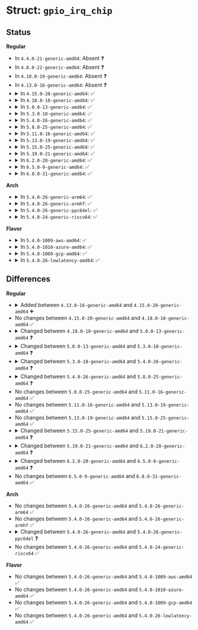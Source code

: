 # Struct: <code>gpio_irq_chip</code>

## Status
<b>Regular</b>
<ul>
<li>
In <code>4.4.0-21-generic-amd64</code>: Absent ❓
</li>
<li>
In <code>4.8.0-22-generic-amd64</code>: Absent ❓
</li>
<li>
In <code>4.10.0-19-generic-amd64</code>: Absent ❓
</li>
<li>
In <code>4.13.0-16-generic-amd64</code>: Absent ❓
</li>
<li>
<details>
<summary>In <code>4.15.0-20-generic-amd64</code>: ✅</summary>

```c
struct gpio_irq_chip {
    struct irq_chip * chip;
    struct irq_domain * domain;
    const struct irq_domain_ops * domain_ops;
    irq_flow_handler_t handler;
    unsigned int default_type;
    struct lock_class_key * lock_key;
    struct lock_class_key * request_key;
    irq_flow_handler_t parent_handler;
    void * parent_handler_data;
    unsigned int num_parents;
    unsigned int * parents;
    unsigned int * map;
    bool threaded;
    bool need_valid_mask;
    long unsigned int * valid_mask;
    unsigned int first;
}
```
</details>
</li>
<li>
<details>
<summary>In <code>4.18.0-10-generic-amd64</code>: ✅</summary>

```c
struct gpio_irq_chip {
    struct irq_chip * chip;
    struct irq_domain * domain;
    const struct irq_domain_ops * domain_ops;
    irq_flow_handler_t handler;
    unsigned int default_type;
    struct lock_class_key * lock_key;
    struct lock_class_key * request_key;
    irq_flow_handler_t parent_handler;
    void * parent_handler_data;
    unsigned int num_parents;
    unsigned int * parents;
    unsigned int * map;
    bool threaded;
    bool need_valid_mask;
    long unsigned int * valid_mask;
    unsigned int first;
}
```
</details>
</li>
<li>
<details>
<summary>In <code>5.0.0-13-generic-amd64</code>: ✅</summary>

```c
struct gpio_irq_chip {
    struct irq_chip * chip;
    struct irq_domain * domain;
    const struct irq_domain_ops * domain_ops;
    irq_flow_handler_t handler;
    unsigned int default_type;
    struct lock_class_key * lock_key;
    struct lock_class_key * request_key;
    irq_flow_handler_t parent_handler;
    void * parent_handler_data;
    unsigned int num_parents;
    unsigned int parent_irq;
    unsigned int * parents;
    unsigned int * map;
    bool threaded;
    bool need_valid_mask;
    long unsigned int * valid_mask;
    unsigned int first;
    void (*)(struct irq_data *) irq_enable;
    void (*)(struct irq_data *) irq_disable;
}
```
</details>
</li>
<li>
<details>
<summary>In <code>5.3.0-18-generic-amd64</code>: ✅</summary>

```c
struct gpio_irq_chip {
    struct irq_chip * chip;
    struct irq_domain * domain;
    const struct irq_domain_ops * domain_ops;
    irq_flow_handler_t handler;
    unsigned int default_type;
    struct lock_class_key * lock_key;
    struct lock_class_key * request_key;
    irq_flow_handler_t parent_handler;
    void * parent_handler_data;
    unsigned int num_parents;
    unsigned int * parents;
    unsigned int * map;
    bool threaded;
    bool need_valid_mask;
    long unsigned int * valid_mask;
    unsigned int first;
    void (*)(struct irq_data *) irq_enable;
    void (*)(struct irq_data *) irq_disable;
}
```
</details>
</li>
<li>
<details>
<summary>In <code>5.4.0-26-generic-amd64</code>: ✅</summary>

```c
struct gpio_irq_chip {
    struct irq_chip * chip;
    struct irq_domain * domain;
    const struct irq_domain_ops * domain_ops;
    struct fwnode_handle * fwnode;
    struct irq_domain * parent_domain;
    int (*)(struct gpio_chip *, unsigned int, unsigned int, unsigned int *, unsigned int *) child_to_parent_hwirq;
    void (*)(struct gpio_chip *, struct irq_fwspec *, unsigned int, unsigned int) populate_parent_fwspec;
    unsigned int (*)(struct gpio_chip *, unsigned int) child_offset_to_irq;
    struct irq_domain_ops child_irq_domain_ops;
    irq_flow_handler_t handler;
    unsigned int default_type;
    struct lock_class_key * lock_key;
    struct lock_class_key * request_key;
    irq_flow_handler_t parent_handler;
    void * parent_handler_data;
    unsigned int num_parents;
    unsigned int * parents;
    unsigned int * map;
    bool threaded;
    int (*)(struct gpio_chip *) init_hw;
    void (*)(struct gpio_chip *, long unsigned int *, unsigned int) init_valid_mask;
    long unsigned int * valid_mask;
    unsigned int first;
    void (*)(struct irq_data *) irq_enable;
    void (*)(struct irq_data *) irq_disable;
}
```
</details>
</li>
<li>
<details>
<summary>In <code>5.8.0-25-generic-amd64</code>: ✅</summary>

```c
struct gpio_irq_chip {
    struct irq_chip * chip;
    struct irq_domain * domain;
    const struct irq_domain_ops * domain_ops;
    struct fwnode_handle * fwnode;
    struct irq_domain * parent_domain;
    int (*)(struct gpio_chip *, unsigned int, unsigned int, unsigned int *, unsigned int *) child_to_parent_hwirq;
    void * (*)(struct gpio_chip *, unsigned int, unsigned int) populate_parent_alloc_arg;
    unsigned int (*)(struct gpio_chip *, unsigned int) child_offset_to_irq;
    struct irq_domain_ops child_irq_domain_ops;
    irq_flow_handler_t handler;
    unsigned int default_type;
    struct lock_class_key * lock_key;
    struct lock_class_key * request_key;
    irq_flow_handler_t parent_handler;
    void * parent_handler_data;
    unsigned int num_parents;
    unsigned int * parents;
    unsigned int * map;
    bool threaded;
    int (*)(struct gpio_chip *) init_hw;
    void (*)(struct gpio_chip *, long unsigned int *, unsigned int) init_valid_mask;
    long unsigned int * valid_mask;
    unsigned int first;
    void (*)(struct irq_data *) irq_enable;
    void (*)(struct irq_data *) irq_disable;
    void (*)(struct irq_data *) irq_unmask;
    void (*)(struct irq_data *) irq_mask;
}
```
</details>
</li>
<li>
<details>
<summary>In <code>5.11.0-16-generic-amd64</code>: ✅</summary>

```c
struct gpio_irq_chip {
    struct irq_chip * chip;
    struct irq_domain * domain;
    const struct irq_domain_ops * domain_ops;
    struct fwnode_handle * fwnode;
    struct irq_domain * parent_domain;
    int (*)(struct gpio_chip *, unsigned int, unsigned int, unsigned int *, unsigned int *) child_to_parent_hwirq;
    void * (*)(struct gpio_chip *, unsigned int, unsigned int) populate_parent_alloc_arg;
    unsigned int (*)(struct gpio_chip *, unsigned int) child_offset_to_irq;
    struct irq_domain_ops child_irq_domain_ops;
    irq_flow_handler_t handler;
    unsigned int default_type;
    struct lock_class_key * lock_key;
    struct lock_class_key * request_key;
    irq_flow_handler_t parent_handler;
    void * parent_handler_data;
    unsigned int num_parents;
    unsigned int * parents;
    unsigned int * map;
    bool threaded;
    int (*)(struct gpio_chip *) init_hw;
    void (*)(struct gpio_chip *, long unsigned int *, unsigned int) init_valid_mask;
    long unsigned int * valid_mask;
    unsigned int first;
    void (*)(struct irq_data *) irq_enable;
    void (*)(struct irq_data *) irq_disable;
    void (*)(struct irq_data *) irq_unmask;
    void (*)(struct irq_data *) irq_mask;
}
```
</details>
</li>
<li>
<details>
<summary>In <code>5.13.0-19-generic-amd64</code>: ✅</summary>

```c
struct gpio_irq_chip {
    struct irq_chip * chip;
    struct irq_domain * domain;
    const struct irq_domain_ops * domain_ops;
    struct fwnode_handle * fwnode;
    struct irq_domain * parent_domain;
    int (*)(struct gpio_chip *, unsigned int, unsigned int, unsigned int *, unsigned int *) child_to_parent_hwirq;
    void * (*)(struct gpio_chip *, unsigned int, unsigned int) populate_parent_alloc_arg;
    unsigned int (*)(struct gpio_chip *, unsigned int) child_offset_to_irq;
    struct irq_domain_ops child_irq_domain_ops;
    irq_flow_handler_t handler;
    unsigned int default_type;
    struct lock_class_key * lock_key;
    struct lock_class_key * request_key;
    irq_flow_handler_t parent_handler;
    void * parent_handler_data;
    unsigned int num_parents;
    unsigned int * parents;
    unsigned int * map;
    bool threaded;
    int (*)(struct gpio_chip *) init_hw;
    void (*)(struct gpio_chip *, long unsigned int *, unsigned int) init_valid_mask;
    long unsigned int * valid_mask;
    unsigned int first;
    void (*)(struct irq_data *) irq_enable;
    void (*)(struct irq_data *) irq_disable;
    void (*)(struct irq_data *) irq_unmask;
    void (*)(struct irq_data *) irq_mask;
}
```
</details>
</li>
<li>
<details>
<summary>In <code>5.15.0-25-generic-amd64</code>: ✅</summary>

```c
struct gpio_irq_chip {
    struct irq_chip * chip;
    struct irq_domain * domain;
    const struct irq_domain_ops * domain_ops;
    struct fwnode_handle * fwnode;
    struct irq_domain * parent_domain;
    int (*)(struct gpio_chip *, unsigned int, unsigned int, unsigned int *, unsigned int *) child_to_parent_hwirq;
    void * (*)(struct gpio_chip *, unsigned int, unsigned int) populate_parent_alloc_arg;
    unsigned int (*)(struct gpio_chip *, unsigned int) child_offset_to_irq;
    struct irq_domain_ops child_irq_domain_ops;
    irq_flow_handler_t handler;
    unsigned int default_type;
    struct lock_class_key * lock_key;
    struct lock_class_key * request_key;
    irq_flow_handler_t parent_handler;
    void * parent_handler_data;
    unsigned int num_parents;
    unsigned int * parents;
    unsigned int * map;
    bool threaded;
    int (*)(struct gpio_chip *) init_hw;
    void (*)(struct gpio_chip *, long unsigned int *, unsigned int) init_valid_mask;
    long unsigned int * valid_mask;
    unsigned int first;
    void (*)(struct irq_data *) irq_enable;
    void (*)(struct irq_data *) irq_disable;
    void (*)(struct irq_data *) irq_unmask;
    void (*)(struct irq_data *) irq_mask;
}
```
</details>
</li>
<li>
<details>
<summary>In <code>5.19.0-21-generic-amd64</code>: ✅</summary>

```c
struct gpio_irq_chip {
    struct irq_chip * chip;
    struct irq_domain * domain;
    const struct irq_domain_ops * domain_ops;
    struct fwnode_handle * fwnode;
    struct irq_domain * parent_domain;
    int (*)(struct gpio_chip *, unsigned int, unsigned int, unsigned int *, unsigned int *) child_to_parent_hwirq;
    void * (*)(struct gpio_chip *, unsigned int, unsigned int) populate_parent_alloc_arg;
    unsigned int (*)(struct gpio_chip *, unsigned int) child_offset_to_irq;
    struct irq_domain_ops child_irq_domain_ops;
    irq_flow_handler_t handler;
    unsigned int default_type;
    struct lock_class_key * lock_key;
    struct lock_class_key * request_key;
    irq_flow_handler_t parent_handler;
    void * parent_handler_data;
    void * * parent_handler_data_array;
    unsigned int num_parents;
    unsigned int * parents;
    unsigned int * map;
    bool threaded;
    bool per_parent_data;
    bool initialized;
    int (*)(struct gpio_chip *) init_hw;
    void (*)(struct gpio_chip *, long unsigned int *, unsigned int) init_valid_mask;
    long unsigned int * valid_mask;
    unsigned int first;
    void (*)(struct irq_data *) irq_enable;
    void (*)(struct irq_data *) irq_disable;
    void (*)(struct irq_data *) irq_unmask;
    void (*)(struct irq_data *) irq_mask;
}
```
</details>
</li>
<li>
<details>
<summary>In <code>6.2.0-20-generic-amd64</code>: ✅</summary>

```c
struct gpio_irq_chip {
    struct irq_chip * chip;
    struct irq_domain * domain;
    const struct irq_domain_ops * domain_ops;
    struct fwnode_handle * fwnode;
    struct irq_domain * parent_domain;
    int (*)(struct gpio_chip *, unsigned int, unsigned int, unsigned int *, unsigned int *) child_to_parent_hwirq;
    int (*)(struct gpio_chip *, union gpio_irq_fwspec *, unsigned int, unsigned int) populate_parent_alloc_arg;
    unsigned int (*)(struct gpio_chip *, unsigned int) child_offset_to_irq;
    struct irq_domain_ops child_irq_domain_ops;
    irq_flow_handler_t handler;
    unsigned int default_type;
    struct lock_class_key * lock_key;
    struct lock_class_key * request_key;
    irq_flow_handler_t parent_handler;
    void * parent_handler_data;
    void * * parent_handler_data_array;
    unsigned int num_parents;
    unsigned int * parents;
    unsigned int * map;
    bool threaded;
    bool per_parent_data;
    bool initialized;
    int (*)(struct gpio_chip *) init_hw;
    void (*)(struct gpio_chip *, long unsigned int *, unsigned int) init_valid_mask;
    long unsigned int * valid_mask;
    unsigned int first;
    void (*)(struct irq_data *) irq_enable;
    void (*)(struct irq_data *) irq_disable;
    void (*)(struct irq_data *) irq_unmask;
    void (*)(struct irq_data *) irq_mask;
}
```
</details>
</li>
<li>
<details>
<summary>In <code>6.5.0-9-generic-amd64</code>: ✅</summary>

```c
struct gpio_irq_chip {
    struct irq_chip * chip;
    struct irq_domain * domain;
    struct fwnode_handle * fwnode;
    struct irq_domain * parent_domain;
    int (*)(struct gpio_chip *, unsigned int, unsigned int, unsigned int *, unsigned int *) child_to_parent_hwirq;
    int (*)(struct gpio_chip *, union gpio_irq_fwspec *, unsigned int, unsigned int) populate_parent_alloc_arg;
    unsigned int (*)(struct gpio_chip *, unsigned int) child_offset_to_irq;
    struct irq_domain_ops child_irq_domain_ops;
    irq_flow_handler_t handler;
    unsigned int default_type;
    struct lock_class_key * lock_key;
    struct lock_class_key * request_key;
    irq_flow_handler_t parent_handler;
    void * parent_handler_data;
    void * * parent_handler_data_array;
    unsigned int num_parents;
    unsigned int * parents;
    unsigned int * map;
    bool threaded;
    bool per_parent_data;
    bool initialized;
    bool domain_is_allocated_externally;
    int (*)(struct gpio_chip *) init_hw;
    void (*)(struct gpio_chip *, long unsigned int *, unsigned int) init_valid_mask;
    long unsigned int * valid_mask;
    unsigned int first;
    void (*)(struct irq_data *) irq_enable;
    void (*)(struct irq_data *) irq_disable;
    void (*)(struct irq_data *) irq_unmask;
    void (*)(struct irq_data *) irq_mask;
}
```
</details>
</li>
<li>
<details>
<summary>In <code>6.8.0-31-generic-amd64</code>: ✅</summary>

```c
struct gpio_irq_chip {
    struct irq_chip * chip;
    struct irq_domain * domain;
    struct fwnode_handle * fwnode;
    struct irq_domain * parent_domain;
    int (*)(struct gpio_chip *, unsigned int, unsigned int, unsigned int *, unsigned int *) child_to_parent_hwirq;
    int (*)(struct gpio_chip *, union gpio_irq_fwspec *, unsigned int, unsigned int) populate_parent_alloc_arg;
    unsigned int (*)(struct gpio_chip *, unsigned int) child_offset_to_irq;
    struct irq_domain_ops child_irq_domain_ops;
    irq_flow_handler_t handler;
    unsigned int default_type;
    struct lock_class_key * lock_key;
    struct lock_class_key * request_key;
    irq_flow_handler_t parent_handler;
    void * parent_handler_data;
    void * * parent_handler_data_array;
    unsigned int num_parents;
    unsigned int * parents;
    unsigned int * map;
    bool threaded;
    bool per_parent_data;
    bool initialized;
    bool domain_is_allocated_externally;
    int (*)(struct gpio_chip *) init_hw;
    void (*)(struct gpio_chip *, long unsigned int *, unsigned int) init_valid_mask;
    long unsigned int * valid_mask;
    unsigned int first;
    void (*)(struct irq_data *) irq_enable;
    void (*)(struct irq_data *) irq_disable;
    void (*)(struct irq_data *) irq_unmask;
    void (*)(struct irq_data *) irq_mask;
}
```
</details>
</li>
</ul>
<b>Arch</b>
<ul>
<li>
<details>
<summary>In <code>5.4.0-26-generic-arm64</code>: ✅</summary>

```c
struct gpio_irq_chip {
    struct irq_chip * chip;
    struct irq_domain * domain;
    const struct irq_domain_ops * domain_ops;
    struct fwnode_handle * fwnode;
    struct irq_domain * parent_domain;
    int (*)(struct gpio_chip *, unsigned int, unsigned int, unsigned int *, unsigned int *) child_to_parent_hwirq;
    void (*)(struct gpio_chip *, struct irq_fwspec *, unsigned int, unsigned int) populate_parent_fwspec;
    unsigned int (*)(struct gpio_chip *, unsigned int) child_offset_to_irq;
    struct irq_domain_ops child_irq_domain_ops;
    irq_flow_handler_t handler;
    unsigned int default_type;
    struct lock_class_key * lock_key;
    struct lock_class_key * request_key;
    irq_flow_handler_t parent_handler;
    void * parent_handler_data;
    unsigned int num_parents;
    unsigned int * parents;
    unsigned int * map;
    bool threaded;
    int (*)(struct gpio_chip *) init_hw;
    void (*)(struct gpio_chip *, long unsigned int *, unsigned int) init_valid_mask;
    long unsigned int * valid_mask;
    unsigned int first;
    void (*)(struct irq_data *) irq_enable;
    void (*)(struct irq_data *) irq_disable;
}
```
</details>
</li>
<li>
<details>
<summary>In <code>5.4.0-26-generic-armhf</code>: ✅</summary>

```c
struct gpio_irq_chip {
    struct irq_chip * chip;
    struct irq_domain * domain;
    const struct irq_domain_ops * domain_ops;
    struct fwnode_handle * fwnode;
    struct irq_domain * parent_domain;
    int (*)(struct gpio_chip *, unsigned int, unsigned int, unsigned int *, unsigned int *) child_to_parent_hwirq;
    void (*)(struct gpio_chip *, struct irq_fwspec *, unsigned int, unsigned int) populate_parent_fwspec;
    unsigned int (*)(struct gpio_chip *, unsigned int) child_offset_to_irq;
    struct irq_domain_ops child_irq_domain_ops;
    irq_flow_handler_t handler;
    unsigned int default_type;
    struct lock_class_key * lock_key;
    struct lock_class_key * request_key;
    irq_flow_handler_t parent_handler;
    void * parent_handler_data;
    unsigned int num_parents;
    unsigned int * parents;
    unsigned int * map;
    bool threaded;
    int (*)(struct gpio_chip *) init_hw;
    void (*)(struct gpio_chip *, long unsigned int *, unsigned int) init_valid_mask;
    long unsigned int * valid_mask;
    unsigned int first;
    void (*)(struct irq_data *) irq_enable;
    void (*)(struct irq_data *) irq_disable;
}
```
</details>
</li>
<li>
<details>
<summary>In <code>5.4.0-26-generic-ppc64el</code>: ✅</summary>

```c
struct gpio_irq_chip {
    struct irq_chip * chip;
    struct irq_domain * domain;
    const struct irq_domain_ops * domain_ops;
    irq_flow_handler_t handler;
    unsigned int default_type;
    struct lock_class_key * lock_key;
    struct lock_class_key * request_key;
    irq_flow_handler_t parent_handler;
    void * parent_handler_data;
    unsigned int num_parents;
    unsigned int * parents;
    unsigned int * map;
    bool threaded;
    int (*)(struct gpio_chip *) init_hw;
    void (*)(struct gpio_chip *, long unsigned int *, unsigned int) init_valid_mask;
    long unsigned int * valid_mask;
    unsigned int first;
    void (*)(struct irq_data *) irq_enable;
    void (*)(struct irq_data *) irq_disable;
}
```
</details>
</li>
<li>
<details>
<summary>In <code>5.4.0-24-generic-riscv64</code>: ✅</summary>

```c
struct gpio_irq_chip {
    struct irq_chip * chip;
    struct irq_domain * domain;
    const struct irq_domain_ops * domain_ops;
    struct fwnode_handle * fwnode;
    struct irq_domain * parent_domain;
    int (*)(struct gpio_chip *, unsigned int, unsigned int, unsigned int *, unsigned int *) child_to_parent_hwirq;
    void (*)(struct gpio_chip *, struct irq_fwspec *, unsigned int, unsigned int) populate_parent_fwspec;
    unsigned int (*)(struct gpio_chip *, unsigned int) child_offset_to_irq;
    struct irq_domain_ops child_irq_domain_ops;
    irq_flow_handler_t handler;
    unsigned int default_type;
    struct lock_class_key * lock_key;
    struct lock_class_key * request_key;
    irq_flow_handler_t parent_handler;
    void * parent_handler_data;
    unsigned int num_parents;
    unsigned int * parents;
    unsigned int * map;
    bool threaded;
    int (*)(struct gpio_chip *) init_hw;
    void (*)(struct gpio_chip *, long unsigned int *, unsigned int) init_valid_mask;
    long unsigned int * valid_mask;
    unsigned int first;
    void (*)(struct irq_data *) irq_enable;
    void (*)(struct irq_data *) irq_disable;
}
```
</details>
</li>
</ul>
<b>Flavor</b>
<ul>
<li>
<details>
<summary>In <code>5.4.0-1009-aws-amd64</code>: ✅</summary>

```c
struct gpio_irq_chip {
    struct irq_chip * chip;
    struct irq_domain * domain;
    const struct irq_domain_ops * domain_ops;
    struct fwnode_handle * fwnode;
    struct irq_domain * parent_domain;
    int (*)(struct gpio_chip *, unsigned int, unsigned int, unsigned int *, unsigned int *) child_to_parent_hwirq;
    void (*)(struct gpio_chip *, struct irq_fwspec *, unsigned int, unsigned int) populate_parent_fwspec;
    unsigned int (*)(struct gpio_chip *, unsigned int) child_offset_to_irq;
    struct irq_domain_ops child_irq_domain_ops;
    irq_flow_handler_t handler;
    unsigned int default_type;
    struct lock_class_key * lock_key;
    struct lock_class_key * request_key;
    irq_flow_handler_t parent_handler;
    void * parent_handler_data;
    unsigned int num_parents;
    unsigned int * parents;
    unsigned int * map;
    bool threaded;
    int (*)(struct gpio_chip *) init_hw;
    void (*)(struct gpio_chip *, long unsigned int *, unsigned int) init_valid_mask;
    long unsigned int * valid_mask;
    unsigned int first;
    void (*)(struct irq_data *) irq_enable;
    void (*)(struct irq_data *) irq_disable;
}
```
</details>
</li>
<li>
<details>
<summary>In <code>5.4.0-1010-azure-amd64</code>: ✅</summary>

```c
struct gpio_irq_chip {
    struct irq_chip * chip;
    struct irq_domain * domain;
    const struct irq_domain_ops * domain_ops;
    struct fwnode_handle * fwnode;
    struct irq_domain * parent_domain;
    int (*)(struct gpio_chip *, unsigned int, unsigned int, unsigned int *, unsigned int *) child_to_parent_hwirq;
    void (*)(struct gpio_chip *, struct irq_fwspec *, unsigned int, unsigned int) populate_parent_fwspec;
    unsigned int (*)(struct gpio_chip *, unsigned int) child_offset_to_irq;
    struct irq_domain_ops child_irq_domain_ops;
    irq_flow_handler_t handler;
    unsigned int default_type;
    struct lock_class_key * lock_key;
    struct lock_class_key * request_key;
    irq_flow_handler_t parent_handler;
    void * parent_handler_data;
    unsigned int num_parents;
    unsigned int * parents;
    unsigned int * map;
    bool threaded;
    int (*)(struct gpio_chip *) init_hw;
    void (*)(struct gpio_chip *, long unsigned int *, unsigned int) init_valid_mask;
    long unsigned int * valid_mask;
    unsigned int first;
    void (*)(struct irq_data *) irq_enable;
    void (*)(struct irq_data *) irq_disable;
}
```
</details>
</li>
<li>
<details>
<summary>In <code>5.4.0-1009-gcp-amd64</code>: ✅</summary>

```c
struct gpio_irq_chip {
    struct irq_chip * chip;
    struct irq_domain * domain;
    const struct irq_domain_ops * domain_ops;
    struct fwnode_handle * fwnode;
    struct irq_domain * parent_domain;
    int (*)(struct gpio_chip *, unsigned int, unsigned int, unsigned int *, unsigned int *) child_to_parent_hwirq;
    void (*)(struct gpio_chip *, struct irq_fwspec *, unsigned int, unsigned int) populate_parent_fwspec;
    unsigned int (*)(struct gpio_chip *, unsigned int) child_offset_to_irq;
    struct irq_domain_ops child_irq_domain_ops;
    irq_flow_handler_t handler;
    unsigned int default_type;
    struct lock_class_key * lock_key;
    struct lock_class_key * request_key;
    irq_flow_handler_t parent_handler;
    void * parent_handler_data;
    unsigned int num_parents;
    unsigned int * parents;
    unsigned int * map;
    bool threaded;
    int (*)(struct gpio_chip *) init_hw;
    void (*)(struct gpio_chip *, long unsigned int *, unsigned int) init_valid_mask;
    long unsigned int * valid_mask;
    unsigned int first;
    void (*)(struct irq_data *) irq_enable;
    void (*)(struct irq_data *) irq_disable;
}
```
</details>
</li>
<li>
<details>
<summary>In <code>5.4.0-26-lowlatency-amd64</code>: ✅</summary>

```c
struct gpio_irq_chip {
    struct irq_chip * chip;
    struct irq_domain * domain;
    const struct irq_domain_ops * domain_ops;
    struct fwnode_handle * fwnode;
    struct irq_domain * parent_domain;
    int (*)(struct gpio_chip *, unsigned int, unsigned int, unsigned int *, unsigned int *) child_to_parent_hwirq;
    void (*)(struct gpio_chip *, struct irq_fwspec *, unsigned int, unsigned int) populate_parent_fwspec;
    unsigned int (*)(struct gpio_chip *, unsigned int) child_offset_to_irq;
    struct irq_domain_ops child_irq_domain_ops;
    irq_flow_handler_t handler;
    unsigned int default_type;
    struct lock_class_key * lock_key;
    struct lock_class_key * request_key;
    irq_flow_handler_t parent_handler;
    void * parent_handler_data;
    unsigned int num_parents;
    unsigned int * parents;
    unsigned int * map;
    bool threaded;
    int (*)(struct gpio_chip *) init_hw;
    void (*)(struct gpio_chip *, long unsigned int *, unsigned int) init_valid_mask;
    long unsigned int * valid_mask;
    unsigned int first;
    void (*)(struct irq_data *) irq_enable;
    void (*)(struct irq_data *) irq_disable;
}
```
</details>
</li>
</ul>

## Differences
<b>Regular</b>
<ul>
<li>
<details>
<summary>Added between <code>4.13.0-16-generic-amd64</code> and <code>4.15.0-20-generic-amd64</code> ➕</summary>

```c
struct gpio_irq_chip {
    struct irq_chip * chip;
    struct irq_domain * domain;
    const struct irq_domain_ops * domain_ops;
    irq_flow_handler_t handler;
    unsigned int default_type;
    struct lock_class_key * lock_key;
    struct lock_class_key * request_key;
    irq_flow_handler_t parent_handler;
    void * parent_handler_data;
    unsigned int num_parents;
    unsigned int * parents;
    unsigned int * map;
    bool threaded;
    bool need_valid_mask;
    long unsigned int * valid_mask;
    unsigned int first;
}
```
</details>
</li>
<li>
No changes between <code>4.15.0-20-generic-amd64</code> and <code>4.18.0-10-generic-amd64</code> ✅
</li>
<li>
<details>
<summary>Changed between <code>4.18.0-10-generic-amd64</code> and <code>5.0.0-13-generic-amd64</code> ❓</summary>
<ul>
<li>
<b>Field added. </b>
<code>unsigned int parent_irq</code>
</li>
<li>
<b>Field added. </b>
<code>void (*)(struct irq_data *) irq_enable</code>
</li>
<li>
<b>Field added. </b>
<code>void (*)(struct irq_data *) irq_disable</code>
</li>
</ul>
</details>
</li>
<li>
<details>
<summary>Changed between <code>5.0.0-13-generic-amd64</code> and <code>5.3.0-18-generic-amd64</code> ❓</summary>
<ul>
<li>
<b>Field removed. </b>
<code>unsigned int parent_irq</code>
</li>
</ul>
</details>
</li>
<li>
<details>
<summary>Changed between <code>5.3.0-18-generic-amd64</code> and <code>5.4.0-26-generic-amd64</code> ❓</summary>
<ul>
<li>
<b>Field added. </b>
<code>struct fwnode_handle * fwnode</code>
</li>
<li>
<b>Field added. </b>
<code>struct irq_domain * parent_domain</code>
</li>
<li>
<b>Field added. </b>
<code>int (*)(struct gpio_chip *, unsigned int, unsigned int, unsigned int *, unsigned int *) child_to_parent_hwirq</code>
</li>
<li>
<b>Field added. </b>
<code>void (*)(struct gpio_chip *, struct irq_fwspec *, unsigned int, unsigned int) populate_parent_fwspec</code>
</li>
<li>
<b>Field added. </b>
<code>unsigned int (*)(struct gpio_chip *, unsigned int) child_offset_to_irq</code>
</li>
<li>
<b>Field added. </b>
<code>struct irq_domain_ops child_irq_domain_ops</code>
</li>
<li>
<b>Field added. </b>
<code>int (*)(struct gpio_chip *) init_hw</code>
</li>
<li>
<b>Field added. </b>
<code>void (*)(struct gpio_chip *, long unsigned int *, unsigned int) init_valid_mask</code>
</li>
<li>
<b>Field removed. </b>
<code>bool need_valid_mask</code>
</li>
</ul>
</details>
</li>
<li>
<details>
<summary>Changed between <code>5.4.0-26-generic-amd64</code> and <code>5.8.0-25-generic-amd64</code> ❓</summary>
<ul>
<li>
<b>Field added. </b>
<code>void * (*)(struct gpio_chip *, unsigned int, unsigned int) populate_parent_alloc_arg</code>
</li>
<li>
<b>Field added. </b>
<code>void (*)(struct irq_data *) irq_unmask</code>
</li>
<li>
<b>Field added. </b>
<code>void (*)(struct irq_data *) irq_mask</code>
</li>
<li>
<b>Field removed. </b>
<code>void (*)(struct gpio_chip *, struct irq_fwspec *, unsigned int, unsigned int) populate_parent_fwspec</code>
</li>
</ul>
</details>
</li>
<li>
No changes between <code>5.8.0-25-generic-amd64</code> and <code>5.11.0-16-generic-amd64</code> ✅
</li>
<li>
No changes between <code>5.11.0-16-generic-amd64</code> and <code>5.13.0-19-generic-amd64</code> ✅
</li>
<li>
No changes between <code>5.13.0-19-generic-amd64</code> and <code>5.15.0-25-generic-amd64</code> ✅
</li>
<li>
<details>
<summary>Changed between <code>5.15.0-25-generic-amd64</code> and <code>5.19.0-21-generic-amd64</code> ❓</summary>
<ul>
<li>
<b>Field added. </b>
<code>void * * parent_handler_data_array</code>
</li>
<li>
<b>Field added. </b>
<code>bool per_parent_data</code>
</li>
<li>
<b>Field added. </b>
<code>bool initialized</code>
</li>
</ul>
</details>
</li>
<li>
<details>
<summary>Changed between <code>5.19.0-21-generic-amd64</code> and <code>6.2.0-20-generic-amd64</code> ❓</summary>
<ul>
<li>
<b>Field type changed. </b>
<code>void * (*)(struct gpio_chip *, unsigned int, unsigned int) populate_parent_alloc_arg</code> ➡️ <code>int (*)(struct gpio_chip *, union gpio_irq_fwspec *, unsigned int, unsigned int) populate_parent_alloc_arg</code>
</li>
</ul>
</details>
</li>
<li>
<details>
<summary>Changed between <code>6.2.0-20-generic-amd64</code> and <code>6.5.0-9-generic-amd64</code> ❓</summary>
<ul>
<li>
<b>Field added. </b>
<code>bool domain_is_allocated_externally</code>
</li>
<li>
<b>Field removed. </b>
<code>const struct irq_domain_ops * domain_ops</code>
</li>
</ul>
</details>
</li>
<li>
No changes between <code>6.5.0-9-generic-amd64</code> and <code>6.8.0-31-generic-amd64</code> ✅
</li>
</ul>
<b>Arch</b>
<ul>
<li>
No changes between <code>5.4.0-26-generic-amd64</code> and <code>5.4.0-26-generic-arm64</code> ✅
</li>
<li>
No changes between <code>5.4.0-26-generic-amd64</code> and <code>5.4.0-26-generic-armhf</code> ✅
</li>
<li>
<details>
<summary>Changed between <code>5.4.0-26-generic-amd64</code> and <code>5.4.0-26-generic-ppc64el</code> ❓</summary>
<ul>
<li>
<b>Field removed. </b>
<code>struct fwnode_handle * fwnode</code>
</li>
<li>
<b>Field removed. </b>
<code>struct irq_domain * parent_domain</code>
</li>
<li>
<b>Field removed. </b>
<code>int (*)(struct gpio_chip *, unsigned int, unsigned int, unsigned int *, unsigned int *) child_to_parent_hwirq</code>
</li>
<li>
<b>Field removed. </b>
<code>void (*)(struct gpio_chip *, struct irq_fwspec *, unsigned int, unsigned int) populate_parent_fwspec</code>
</li>
<li>
<b>Field removed. </b>
<code>unsigned int (*)(struct gpio_chip *, unsigned int) child_offset_to_irq</code>
</li>
<li>
<b>Field removed. </b>
<code>struct irq_domain_ops child_irq_domain_ops</code>
</li>
</ul>
</details>
</li>
<li>
No changes between <code>5.4.0-26-generic-amd64</code> and <code>5.4.0-24-generic-riscv64</code> ✅
</li>
</ul>
<b>Flavor</b>
<ul>
<li>
No changes between <code>5.4.0-26-generic-amd64</code> and <code>5.4.0-1009-aws-amd64</code> ✅
</li>
<li>
No changes between <code>5.4.0-26-generic-amd64</code> and <code>5.4.0-1010-azure-amd64</code> ✅
</li>
<li>
No changes between <code>5.4.0-26-generic-amd64</code> and <code>5.4.0-1009-gcp-amd64</code> ✅
</li>
<li>
No changes between <code>5.4.0-26-generic-amd64</code> and <code>5.4.0-26-lowlatency-amd64</code> ✅
</li>
</ul>
